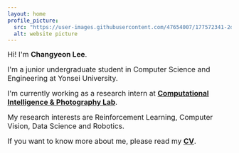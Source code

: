 ```yaml
---
layout: home
profile_picture:
  src: "https://user-images.githubusercontent.com/47654007/177572341-2dc65f50-4e88-4b14-9e82-fa8fdc4f8d10.JPG"
  alt: website picture
---
```


<p><font size=3>Hi! I'm <b>Changyeon Lee</b>.</font></p>

<p><font size=3>I'm a junior undergraduate student in Computer Science and Engineering at Yonsei University.</p>
  
<p>I'm currently working as a research intern at <a href="http://ciplab.github.io"><b>Computational Intelligence & Photography Lab</b></a>.</font></p>

<p><font size=3>My research interests are Reinforcement Learning, Computer Vision, Data Science and Robotics.</font></p>

<p><font size=3>If you want to know more about me, please read my <a href="https://drive.google.com/file/d/1k3zVVL-X6BlA9iAFpZSQ6EOQ3ce9ZWTf/view?usp=sharing"><b>CV</b></a>.</font></p>
